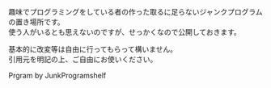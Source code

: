 趣味でプログラミングをしている者の作った取るに足らないジャンクプログラムの置き場所です。  
使う人がいるとも思えないのですが、せっかくなので公開しておきます。  

基本的に改変等は自由に行ってもらって構いません。  
引用元を明記の上、ご自由にお使いください。  

Prgram by JunkProgramshelf
